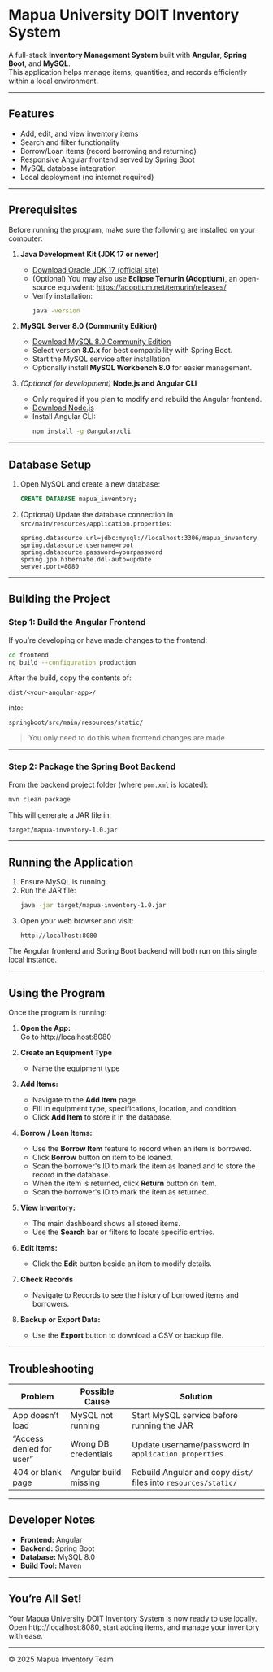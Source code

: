 # Mapua University DOIT Inventory System

A full-stack **Inventory Management System** built with **Angular**, **Spring Boot**, and **MySQL**.  
This application helps manage items, quantities, and records efficiently within a local environment.

---

## Features

- Add, edit, and view inventory items
- Search and filter functionality
- Borrow/Loan items (record borrowing and returning)
- Responsive Angular frontend served by Spring Boot
- MySQL database integration
- Local deployment (no internet required)

---

## Prerequisites

Before running the program, make sure the following are installed on your computer:

1. **Java Development Kit (JDK 17 or newer)**
   - [Download Oracle JDK 17 (official site)](https://www.oracle.com/java/technologies/javase/jdk17-archive-downloads.html)
   - (Optional) You may also use **Eclipse Temurin (Adoptium)**, an open-source equivalent: https://adoptium.net/temurin/releases/
   - Verify installation:
     ```bash
     java -version
     ```

2. **MySQL Server 8.0 (Community Edition)**
   - [Download MySQL 8.0 Community Edition](https://dev.mysql.com/downloads/mysql/)
   - Select version **8.0.x** for best compatibility with Spring Boot.
   - Start the MySQL service after installation.
   - Optionally install **MySQL Workbench 8.0** for easier management.

3. *(Optional for development)* **Node.js and Angular CLI**
   - Only required if you plan to modify and rebuild the Angular frontend.
   - [Download Node.js](https://nodejs.org/)
   - Install Angular CLI:
     ```bash
     npm install -g @angular/cli
     ```

---

## Database Setup

1. Open MySQL and create a new database:
   ```sql
   CREATE DATABASE mapua_inventory;
   ```

2. (Optional) Update the database connection in  
   `src/main/resources/application.properties`:
   ```properties
   spring.datasource.url=jdbc:mysql://localhost:3306/mapua_inventory
   spring.datasource.username=root
   spring.datasource.password=yourpassword
   spring.jpa.hibernate.ddl-auto=update
   server.port=8080
   ```

---

## Building the Project

### Step 1: Build the Angular Frontend
If you’re developing or have made changes to the frontend:
```bash
cd frontend
ng build --configuration production
```

After the build, copy the contents of:
```
dist/<your-angular-app>/
```
into:
```
springboot/src/main/resources/static/
```

> You only need to do this when frontend changes are made.

---

### Step 2: Package the Spring Boot Backend
From the backend project folder (where `pom.xml` is located):
```bash
mvn clean package
```

This will generate a JAR file in:
```
target/mapua-inventory-1.0.jar
```

---

## Running the Application

1. Ensure MySQL is running.
2. Run the JAR file:
   ```bash
   java -jar target/mapua-inventory-1.0.jar
   ```
3. Open your web browser and visit:
   ```
   http://localhost:8080
   ```

The Angular frontend and Spring Boot backend will both run on this single local instance.

---

## Using the Program

Once the program is running:

1. **Open the App:**  
   Go to http://localhost:8080

2. **Create an Equipment Type**
   - Name the equipment type

3. **Add Items:**
   - Navigate to the **Add Item** page.
   - Fill in equipment type, specifications, location, and condition
   - Click **Add Item** to store it in the database.

4. **Borrow / Loan Items:**
   - Use the **Borrow Item** feature to record when an item is borrowed.
   - Click **Borrow** button on item to be loaned.
   - Scan the borrower's ID to mark the item as loaned and to store the record in the database.
   - When the item is returned, click **Return** button on item.
   - Scan the borrower's ID to mark the item as returned.

5. **View Inventory:**
   - The main dashboard shows all stored items.
   - Use the **Search** bar or filters to locate specific entries.

6. **Edit Items:**
   - Click the **Edit** button beside an item to modify details.

7. **Check Records**
   - Navigate to Records to see the history of borrowed items and borrowers.

8. **Backup or Export Data:**
   - Use the **Export** button to download a CSV or backup file.

---

## Troubleshooting

| Problem | Possible Cause | Solution |
|----------|----------------|-----------|
| App doesn’t load | MySQL not running | Start MySQL service before running the JAR |
| “Access denied for user” | Wrong DB credentials | Update username/password in `application.properties` |
| 404 or blank page | Angular build missing | Rebuild Angular and copy `dist/` files into `resources/static/` |

---

## Developer Notes

- **Frontend:** Angular
- **Backend:** Spring Boot
- **Database:** MySQL 8.0
- **Build Tool:** Maven

---

## You’re All Set!

Your Mapua University DOIT Inventory System is now ready to use locally.  
Open http://localhost:8080, start adding items, and manage your inventory with ease.

---

© 2025 Mapua Inventory Team

